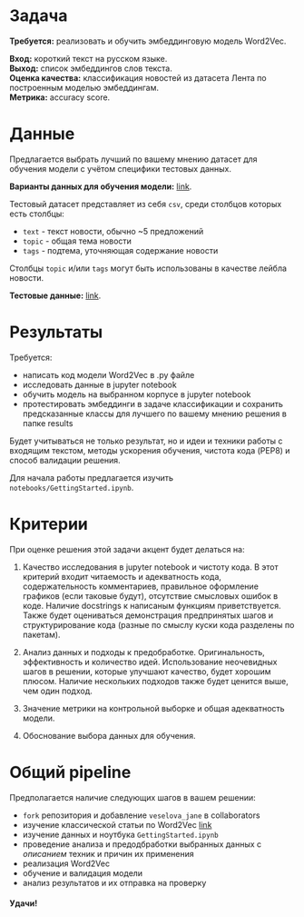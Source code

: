 # Задача

**Требуется:** реализовать и обучить эмбеддинговую модель Word2Vec.
  
**Вход:** короткий текст на русском языке.  
**Выход:** список эмбеддингов слов текста.  
**Оценка качества:** классификация новостей из датасета Лента по построенным моделью эмбеддингам.  
**Метрика:** accuracy score.  

# Данные

Предлагается выбрать лучший по вашему мнению датасет для обучения модели с учётом специфики тестовых данных.

**Варианты данных для обучения модели:** [link](http://www.ruscorpora.ru/new/corpora-other.html).

Тестовый датасет представляет из себя `csv`, среди столбцов которых есть столбцы:  
- `text` - текст новости, обычно ~5 предложений  
- `topic` - общая тема новости  
- `tags` - подтема, уточняющая содержание новости  

Столбцы `topic` и/или `tags` могут быть использованы в качестве лейбла новости.

**Тестовые данные:** [link](https://www.kaggle.com/yutkin/corpus-of-russian-news-articles-from-lenta).

# Результаты

Требуется:  
- написать код модели Word2Vec в .py файле  
- исследовать данные в jupyter notebook  
- обучить модель на выбранном корпусе в jupyter notebook  
- протестировать эмбеддинги в задаче классификации и сохранить предсказанные классы для лучшего по вашему мнению решения в папке results  

Будет учитываться не только результат, но и идеи и техники работы с входящим текстом, методы ускорения обучения, чистота кода (PEP8) и способ валидации решения.

Для начала работы предлагается изучить `notebooks/GettingStarted.ipynb`.

# Критерии

При оценке решения этой задачи акцент будет делаться на:  

1. Качество исследования в jupyter notebook и чистоту кода. В этот критерий входит читаемость и адекватность кода, содержательность комментариев, правильное оформление графиков (если таковые будут), отсутствие смысловых ошибок в коде. Наличие docstrings к написаным функциям приветствуется. Также будет оцениваться демонстрация предпринятых шагов и структурирование кода (разные по смыслу куски кода разделены по пакетам). 

2. Анализ данных и подходы к предобработке. Оригинальность, эффективность и количество идей. Использование неочевидных шагов в решении, которые улучшают качество, будет хорошим плюсом. Наличие нескольких подходов также будет ценится выше, чем один подход.  

3. Значение метрики на контрольной выборке и общая адекватность модели.  

4. Обоснование выбора данных для обучения.  

# Общий pipeline

Предполагается наличие следующих шагов в вашем решении:  
- `fork` репозитория и добавление `veselova_jane` в collaborators  
- изучение классической статьи по Word2Vec [link](https://papers.nips.cc/paper/5021-distributed-representations-of-words-and-phrases-and-their-compositionality.pdf)  
- изучение данных и ноутбука `GettingStarted.ipynb`  
- проведение анализа и предодбработки выбранных данных с *описанием* техник и причин их применения  
- реализация Word2Vec  
- обучение и валидация модели  
- анализ результатов и их отправка на проверку  


#### Удачи!